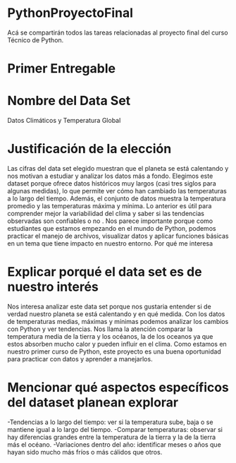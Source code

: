 # PythonProyectoFinal
Acá se compartirán todos las tareas relacionadas al proyecto final del curso Técnico de Python.
# Primer Entregable 
# Nombre del Data Set
Datos Climáticos y Temperatura Global
# Justificación de la elección 
Las cifras del data set elegido muestran que el planeta se está calentando y nos motivan a estudiar y analizar los datos más a fondo.
Elegimos este dataset porque ofrece datos históricos muy largos (casi tres siglos para algunas medidas), lo que permite ver cómo han cambiado las temperaturas a lo largo del tiempo. Además, el conjunto de datos muestra la temperatura promedio y las temperaturas máxima y mínima. Lo anterior es útil para comprender mejor la variabilidad del clima y saber si las tendencias observadas son confiables o no . Nos parece importante porque como estudiantes que estamos empezando en el mundo de Python, podemos practicar el manejo de archivos, visualizar datos y aplicar funciones básicas en un tema que tiene impacto en nuestro entorno. 
Por qué me interesa

# Explicar porqué el data set es de nuestro interés 
Nos interesa analizar este data set porque nos gustaria entender si de verdad nuestro planeta se está calentando y en qué medida. Con los datos de temperaturas medias, máximas y mínimas podemos analizar los cambios con Python y ver tendencias. Nos llama la atención comparar la temperatura media de la tierra y los océanos, la de los oceanos ya que estos absorben mucho calor y pueden influir en el clima. Como estamos en nuestro primer curso de Python, este proyecto es una buena oportunidad para practicar con datos y aprender a manejarlos.
# Mencionar qué aspectos específicos del dataset planean explorar
-Tendencias a lo largo del tiempo: ver si la temperatura sube, baja o se mantiene igual a lo largo del tiempo. 
-Comparar temperaturas: observar si hay diferencias grandes entre la temperatura de la tierra y la de la tierra más el océano.
-Variaciones dentro del año: identificar meses o años que hayan sido mucho más fríos o más cálidos que otros.
